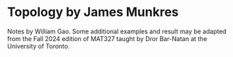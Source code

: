 # Topology by James Munkres
Notes by William Gao. Some additional examples and result may be adapted from the Fall 2024 edition of MAT327 taught by Dror Bar-Natan at the University of Toronto.
